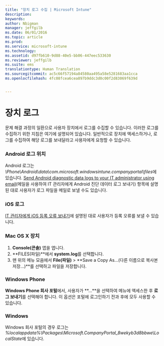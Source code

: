 ```yaml
---
title: "장치 로그 수집 | Microsoft Intune"
description: 
keywords: 
author: Nbigman
manager: jeffgilb
ms.date: 06/01/2016
ms.topic: article
ms.prod: 
ms.service: microsoft-intune
ms.technology: 
ms.assetid: d97fb610-9d88-40e5-bb06-447eec533630
ms.reviewer: jeffgilb
ms.suite: ems
translationtype: Human Translation
ms.sourcegitcommit: ac5c66f57194a84580aa495a58e5281683aa1cca
ms.openlocfilehash: 4fc08fcea6cea897b9ddc3d0c00f2d83069f639d


---
```


# 장치 로그

문제 해결 과정의 일환으로 사용자 장치에서 로그를 수집할 수 있습니다. 이러한 로그를 수집하기 위한 지침은 여기에 설명되어 있습니다. 일반적으로 장치에 액세스하거나, 로그를 수집하여 해당 로그를 보내달라고 사용자에게 요청할 수 있습니다. 

### Android 로그 위치
Android 로그는 *<Android Device>\Phone\Android\data\com.microsoft.windowsintune.companyportal\files*에 있습니다. [Send Android diagnostic data logs to your IT administrator using email](/intune/enduser/send-diagnostic-data-logs-to-your-it-administrator-using-email-android)(메일을 사용하여 IT 관리자에게 Android 진단 데이터 로그 보내기) 항목에 설명된 대로 사용자가 로그 파일을 메일로 보낼 수도 있습니다.

### iOS 로그

[IT 관리자에게 iOS 등록 오류 보내기](/intune/enduser/send-errors-to-your-it-admin-ios)에 설명된 대로 사용자가 등록 오류를 보낼 수 있습니다.

### Mac OS X 장치

1. **Console(콘솔)** 앱을 엽니다.
2. **FILES(파일)**에서 **system.log**를 선택합니다.
3. 맨 위의 메뉴 모음에서 **File(파일)** > **Save a Copy As…(다른 이름으로 복사본 저장…)**를 선택하고 파일을 저장합니다.

### Windows Phone

**Windows Phone 회사 포털**에서, 사용자가 **…**을 선택하여 메뉴에 액세스한 후 **로그 보내기**를 선택해야 합니다. 이 옵션은 포털에 로그인하기 전과 후에 모두 사용할 수 있습니다.

### Windows

Windows 회사 포털의 경우 로그는 *%localappdata%\Packages\Microsoft.CompanyPortal_8wekyb3d8bbwe\LocalState*에 있습니다.



<!--HONumber=Jul16_HO3-->


